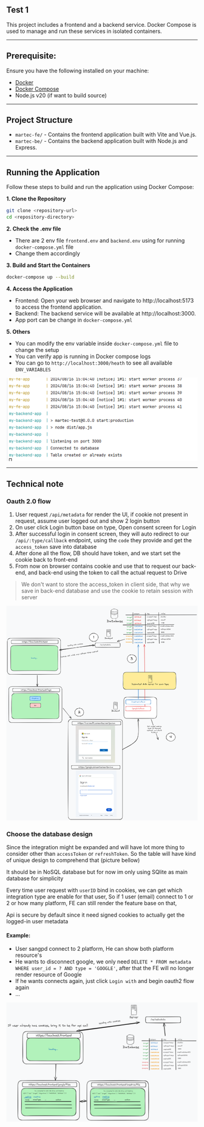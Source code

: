 ## Test 1

This project includes a frontend and a backend service. Docker Compose is used to manage and run these services in
isolated containers.
****

## Prerequisite:

Ensure you have the following installed on your machine:

- [Docker](https://docs.docker.com/get-docker/)
- [Docker Compose](https://docs.docker.com/compose/install/)
- Node.js v20 (if want to build source)

****

## Project Structure

- `martec-fe/` - Contains the frontend application built with Vite and Vue.js.
- `martec-be/` - Contains the backend application built with Node.js and Express.

****

## Running the Application

Follow these steps to build and run the application using Docker Compose:

**1. Clone the Repository**

   ```bash
   git clone <repository-url>
   cd <repository-directory>
   ```

**2. Check the .env file**

- There are 2 env file `frontend.env` and `backend.env` using for running `docker-compose.yml` file
- Change them accordingly

**3. Build and Start the Containers**

   ```bash
   docker-compose up --build
   ```

**4. Access the Application**

* Frontend: Open your web browser and navigate to http://localhost:5173 to access the frontend application.
* Backend: The backend service will be available at http://localhost:3000.
* App port can be change in `docker-compose.yml`

**5. Others**

* You can modify the env variable inside `docker-compose.yml` file to change the setup
* You can verify app is running in Docker compose logs
* You can go to `http://localhost:3000/heath` to see all available `ENV_VARIABLES`

![img.png](pic/verify.png)
******

## Technical note

### Oauth 2.0 flow

1. User request `/api/metadata` for render the UI, if cookie not present in request, assume user logged out and show 2
   login button
2. On user click Login button base on type, Open consent screen for Login
3. After successful login in consent screen, they will auto redirect to our `/api/:type/callback` endpoint, using the
   `code` they provide and get the `access_token` save into database
4. After done all the flow, DB should have token, and we start set the cookie back to front-end
5. From now on browser contains cookie and use that to request our back-end, and back-end using the token to call the
   actual request to Drive

> We don't want to store the access_token in client side, that why we save in back-end database and use the cookie to
> retain session with server

![img.png](pic/oauthflow.png)

### Choose the database design

Since the integration might be expanded and will have lot more thing to consider other than `accessToken`
or `refreshToken`.
So the table will have kind of unique design to comprehend that (picture bellow)

It should be in NoSQL database but for now im only using SQlite as main database for simplicity

Every time user request with `userID` bind in cookies, we can get which integration type are enable for that user,
So if 1 user (email) connect to 1 or 2 or how many platform, FE can still render the feature base on that,

Api is secure by default since it need signed cookies to actually get the logged-in user metadata

#### Example:

- User sangpd connect to 2 platform, He can show both platform resource's
- He wants to disconnect google, we only need `DELETE * FROM metadata WHERE user_id = ? AND type = 'GOOGLE'`, after that
  the FE will no longer render resource of Google
- If he wants connects again, just click `Login with` and begin oauth2 flow again
- ...

![img.png](pic/flow1.png)